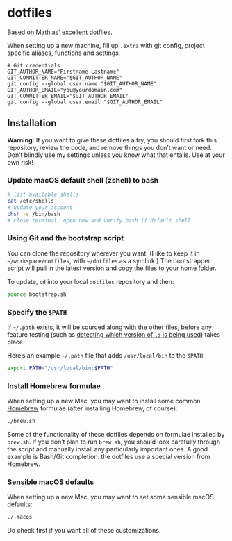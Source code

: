 #  dotfiles

Based on [Mathias' excellent dotfiles](https://github.com/mathiasbynens/dotfiles).

When setting up a new machine, fill up `.extra` with git config, project specific aliases, functions and settings.

```
# Git credentials
GIT_AUTHOR_NAME="Firstname Lastname"
GIT_COMMITTER_NAME="$GIT_AUTHOR_NAME"
git config --global user.name "$GIT_AUTHOR_NAME"
GIT_AUTHOR_EMAIL="you@yourdomain.com"
GIT_COMMITTER_EMAIL="$GIT_AUTHOR_EMAIL"
git config --global user.email "$GIT_AUTHOR_EMAIL"
```

## Installation

**Warning:** If you want to give these dotfiles a try, you should first fork this repository, review the code, and remove things you don’t want or need. Don’t blindly use my settings unless you know what that entails. Use at your own risk!

### Update macOS default shell (zshell) to bash

```bash
# list available shells
cat /etc/shells
# update your account
chsh -s /bin/bash
# close terminal, open new and verify bash if default shell
```

### Using Git and the bootstrap script

You can clone the repository wherever you want. (I like to keep it in `~/workspace/dotfiles`, with `~/dotfiles` as a symlink.) The bootstrapper script will pull in the latest version and copy the files to your home folder.

To update, `cd` into your local `dotfiles` repository and then:

```bash
source bootstrap.sh
```

### Specify the `$PATH`

If `~/.path` exists, it will be sourced along with the other files, before any feature testing (such as [detecting which version of `ls` is being used](https://github.com/mathiasbynens/dotfiles/blob/aff769fd75225d8f2e481185a71d5e05b76002dc/.aliases#L21-L26)) takes place.

Here’s an example `~/.path` file that adds `/usr/local/bin` to the `$PATH`:

```bash
export PATH="/usr/local/bin:$PATH"
```

### Install Homebrew formulae

When setting up a new Mac, you may want to install some common [Homebrew](https://brew.sh/) formulae (after installing Homebrew, of course):

```bash
./brew.sh
```

Some of the functionality of these dotfiles depends on formulae installed by `brew.sh`. If you don’t plan to run `brew.sh`, you should look carefully through the script and manually install any particularly important ones. A good example is Bash/Git completion: the dotfiles use a special version from Homebrew.

### Sensible macOS defaults

When setting up a new Mac, you may want to set some sensible macOS defaults:

```bash
./.macos
```

Do check first if you want all of these customizations.
